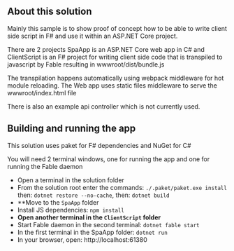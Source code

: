 ## About this solution

Mainly this sample is to show proof of concept how to be able to write client side script in F# and use it within an ASP.NET Core project.

There are 2 projects SpaApp is an ASP.NET Core web app in C# and ClientScript is an F# project for writing client side code that is transpiled to javascript by Fable resulting in wwwroot/dist/bundle.js

The transpilation happens automatically using webpack middleware for hot module reloading.
The Web app uses static files middleware to serve the wwwroot/index.html file

There is also an example api controller which is not currently used. 


## Building and running the app

This solution uses paket for F# dependencies and NuGet for C#

You will need 2 terminal windows, one for running the app and one for running the Fable daemon

* Open a terminal in the solution folder
* From the solution root enter the commands: `./.paket/paket.exe install` then: `dotnet restore --no-cache`, then: `dotnet build`
* **Move to the `SpaApp` folder
* Install JS dependencies: `npm install`
* **Open another terminal in the `ClientScript` folder**
* Start Fable daemon in the second terminal: `dotnet fable start`
* In the first terminal in the SpaApp folder: `dotnet run`
* In your browser, open: http://localhost:61380
